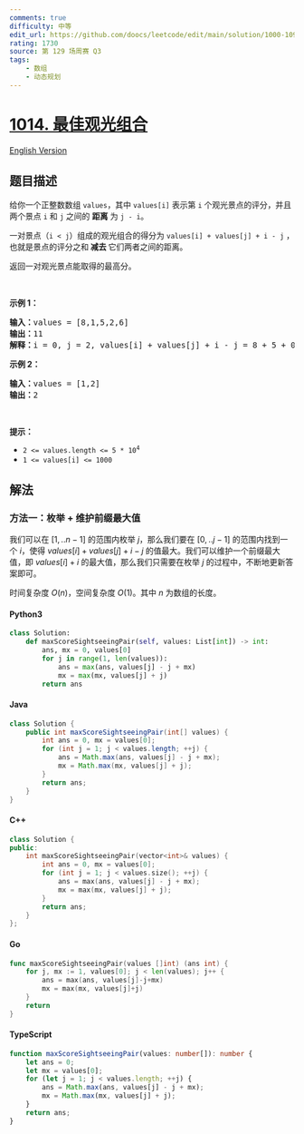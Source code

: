 ```yaml
---
comments: true
difficulty: 中等
edit_url: https://github.com/doocs/leetcode/edit/main/solution/1000-1099/1014.Best%20Sightseeing%20Pair/README.md
rating: 1730
source: 第 129 场周赛 Q3
tags:
    - 数组
    - 动态规划
---
```


<!-- problem:start -->

# [1014. 最佳观光组合](https://leetcode.cn/problems/best-sightseeing-pair)

[English Version](/solution/1000-1099/1014.Best%20Sightseeing%20Pair/README_EN.md)

## 题目描述

<!-- description:start -->

<p>给你一个正整数数组 <code>values</code>，其中 <code>values[i]</code> 表示第 <code>i</code> 个观光景点的评分，并且两个景点 <code>i</code> 和 <code>j</code> 之间的 <strong>距离</strong> 为 <code>j - i</code>。</p>

<p>一对景点（<code>i < j</code>）组成的观光组合的得分为 <code>values[i] + values[j] + i - j</code> ，也就是景点的评分之和<strong> 减去 </strong>它们两者之间的距离。</p>

<p>返回一对观光景点能取得的最高分。</p>

<p> </p>

<p><strong>示例 1：</strong></p>

<pre>
<strong>输入：</strong>values = [8,1,5,2,6]
<strong>输出：</strong>11
<strong>解释：</strong>i = 0, j = 2, values[i] + values[j] + i - j = 8 + 5 + 0 - 2 = 11
</pre>

<p><strong>示例 2：</strong></p>

<pre>
<strong>输入：</strong>values = [1,2]
<strong>输出：</strong>2
</pre>

<p> </p>

<p><strong>提示：</strong></p>

<ul>
	<li><code>2 <= values.length <= 5 * 10<sup>4</sup></code></li>
	<li><code>1 <= values[i] <= 1000</code></li>
</ul>

<!-- description:end -->

## 解法

<!-- solution:start -->

### 方法一：枚举 + 维护前缀最大值

我们可以在 $[1,..n - 1]$ 的范围内枚举 $j$，那么我们要在 $[0,..j - 1]$ 的范围内找到一个 $i$，使得 $values[i] + values[j] + i - j$ 的值最大。我们可以维护一个前缀最大值，即 $values[i] + i$ 的最大值，那么我们只需要在枚举 $j$ 的过程中，不断地更新答案即可。

时间复杂度 $O(n)$，空间复杂度 $O(1)$。其中 $n$ 为数组的长度。

<!-- tabs:start -->

#### Python3

```python
class Solution:
    def maxScoreSightseeingPair(self, values: List[int]) -> int:
        ans, mx = 0, values[0]
        for j in range(1, len(values)):
            ans = max(ans, values[j] - j + mx)
            mx = max(mx, values[j] + j)
        return ans
```

#### Java

```java
class Solution {
    public int maxScoreSightseeingPair(int[] values) {
        int ans = 0, mx = values[0];
        for (int j = 1; j < values.length; ++j) {
            ans = Math.max(ans, values[j] - j + mx);
            mx = Math.max(mx, values[j] + j);
        }
        return ans;
    }
}
```

#### C++

```cpp
class Solution {
public:
    int maxScoreSightseeingPair(vector<int>& values) {
        int ans = 0, mx = values[0];
        for (int j = 1; j < values.size(); ++j) {
            ans = max(ans, values[j] - j + mx);
            mx = max(mx, values[j] + j);
        }
        return ans;
    }
};
```

#### Go

```go
func maxScoreSightseeingPair(values []int) (ans int) {
	for j, mx := 1, values[0]; j < len(values); j++ {
		ans = max(ans, values[j]-j+mx)
		mx = max(mx, values[j]+j)
	}
	return
}
```

#### TypeScript

```ts
function maxScoreSightseeingPair(values: number[]): number {
    let ans = 0;
    let mx = values[0];
    for (let j = 1; j < values.length; ++j) {
        ans = Math.max(ans, values[j] - j + mx);
        mx = Math.max(mx, values[j] + j);
    }
    return ans;
}
```

<!-- tabs:end -->

<!-- solution:end -->

<!-- problem:end -->
